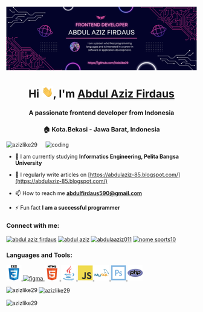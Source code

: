 ![logo](https://github.com/AzizLike29/AzizLike29/blob/main/Banner.png)
<div align="center">
<h1>Hi <img src="https://github.com/ABSphreak/ABSphreak/blob/master/gifs/Hi.gif" width="30px" height="30px"/>, I'm <a href='https://instagram.com/abdulaaziz011'> Abdul Aziz Firdaus</a></h1>
</div>
<h3 align="center">A passionate frontend developer from Indonesia</h3>

<h3 align="center">🏠 Kota.Bekasi - Jawa Barat, Indonesia</h3>

<img align="right" alt="coding" width="400" src="https://i.pinimg.com/originals/54/e3/7d/54e37d8074ebcde1d96c77d7b2a7f310.gif">

<p align="left"> <img src="https://komarev.com/ghpvc/?username=azizlike29&label=Profile%20views&color=0e75b6&style=flat" alt="azizlike29" /> </p>

- 🏫 I am currently studying **Informatics Engineering, Pelita Bangsa University**

- 📝 I regularly write articles on [https://abdulaziz-85.blogspot.com/](https://abdulaziz-85.blogspot.com/)

- 📫 How to reach me **abdulfirdaus590@gmail.com**

- ⚡ Fun fact **I am a successful programmer**

<h3 align="left">Connect with me:</h3>
<p align="left">
<a href="https://linkedin.com/in/abdul aziz firdaus" target="blank"><img align="center" src="https://raw.githubusercontent.com/rahuldkjain/github-profile-readme-generator/master/src/images/icons/Social/linked-in-alt.svg" alt="abdul aziz firdaus" height="30" width="40" /></a>
<a href="https://fb.com/abdul aziz" target="blank"><img align="center" src="https://raw.githubusercontent.com/rahuldkjain/github-profile-readme-generator/master/src/images/icons/Social/facebook.svg" alt="abdul aziz" height="30" width="40" /></a>
<a href="https://instagram.com/abdulaaziz011" target="blank"><img align="center" src="https://raw.githubusercontent.com/rahuldkjain/github-profile-readme-generator/master/src/images/icons/Social/instagram.svg" alt="abdulaaziz011" height="30" width="40" /></a>
<a href="https://www.youtube.com/c/nome sports10" target="blank"><img align="center" src="https://raw.githubusercontent.com/rahuldkjain/github-profile-readme-generator/master/src/images/icons/Social/youtube.svg" alt="nome sports10" height="30" width="40" /></a>
</p>

<h3 align="left">Languages and Tools:</h3>
<p align="left"> <a href="https://www.w3schools.com/css/" target="_blank" rel="noreferrer"> <img src="https://raw.githubusercontent.com/devicons/devicon/master/icons/css3/css3-original-wordmark.svg" alt="css3" width="40" height="40"/> </a> <a href="https://www.figma.com/" target="_blank" rel="noreferrer"> <img src="https://www.vectorlogo.zone/logos/figma/figma-icon.svg" alt="figma" width="40" height="40"/> </a> <a href="https://www.w3.org/html/" target="_blank" rel="noreferrer"> <img src="https://raw.githubusercontent.com/devicons/devicon/master/icons/html5/html5-original-wordmark.svg" alt="html5" width="40" height="40"/> </a> <a href="https://www.java.com" target="_blank" rel="noreferrer"> <img src="https://raw.githubusercontent.com/devicons/devicon/master/icons/java/java-original.svg" alt="java" width="40" height="40"/> </a> <a href="https://developer.mozilla.org/en-US/docs/Web/JavaScript" target="_blank" rel="noreferrer"> <img src="https://raw.githubusercontent.com/devicons/devicon/master/icons/javascript/javascript-original.svg" alt="javascript" width="40" height="40"/> </a> <a href="https://www.mysql.com/" target="_blank" rel="noreferrer"> <img src="https://raw.githubusercontent.com/devicons/devicon/master/icons/mysql/mysql-original-wordmark.svg" alt="mysql" width="40" height="40"/> </a> <a href="https://www.photoshop.com/en" target="_blank" rel="noreferrer"> <img src="https://raw.githubusercontent.com/devicons/devicon/master/icons/photoshop/photoshop-line.svg" alt="photoshop" width="40" height="40"/> </a> <a href="https://www.php.net" target="_blank" rel="noreferrer"> <img src="https://raw.githubusercontent.com/devicons/devicon/master/icons/php/php-original.svg" alt="php" width="40" height="40"/> </a> </p>

<p><img align="left" src="https://github-readme-stats.vercel.app/api/top-langs?username=azizlike29&show_icons=true&theme=dark&locale=en&layout=compact" alt="azizlike29" /></p>

<p>&nbsp;<img align="center" src="https://github-readme-stats.vercel.app/api?username=azizlike29&show_icons=true&theme=dark&locale=en" alt="azizlike29" /></p>

<p><img align="center" src="https://github-readme-streak-stats.herokuapp.com/?user=azizlike29&theme=dark" alt="azizlike29" /></p>
